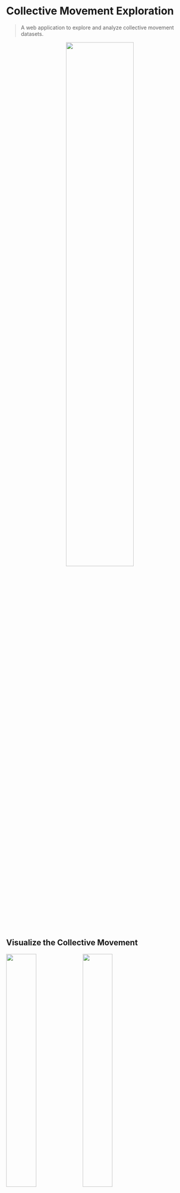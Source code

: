# Collective Movement Exploration
> A web application to explore and analyze collective movement datasets.

<p align="center"><img width=60% src="https://github.com/dbvis-eren-ck/collective-movement-exploration/tree/master/media/collective-movement-exploration-pipeline.png"></p>

<br>

## Visualize the Collective Movement
<img src="https://github.com/dbvis-eren-ck/collective-movement-exploration/tree/master/media/Fish5.gif" width=40%>
<img src="https://github.com/dbvis-eren-ck/collective-movement-exploration/tree/master/media/Fish151-dc.gif" width=40%>

## Main Features

* User and role management
* Upload datasets
* Feature extraction and visualization
    * Speed, acceleration, distance to centroid
    * Centroid, medoid, convex hull, delaunay triangulation, voronoi diagram
    * Convex hull area, swarm speed, swarm acceleration
* Spatiial view
* Line Chart
* Zoom, pan & drag, brushing, tooltip
* REST API
* Streaming
* Export as CSV

## Demo

You can test a fully working live demo [here](https://animal.dbvis.de/ )

## Installation

TODO write nice installation guide

## How to use

TODO write nice tutorial

## Built With

* [Flask](http://flask.pocoo.org/) - The web framework used
* [D3](https://d3js.org/) - Visualizations
* Other libs

## Contributing

TODO

## Authors

* **Eren Cakmak** - *Initial work*

See also the list of [contributors](https://github.com/dbvis-eren-ck/collective-movement-exploration/graphs/contributors)

## License

This project is licensed under the MIT License - see the [LICENSE.md](LICENSE.md) file for details

## Acknowledgments
